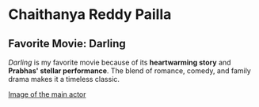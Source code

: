 # Chaithanya Reddy Pailla

## Favorite Movie: Darling

*Darling* is my favorite movie because of its **heartwarming story** and 
**Prabhas' stellar performance**. The blend of romance, comedy, and family drama makes it a timeless classic.


[ Image of the main actor](./prabhas.jpg.jpg)